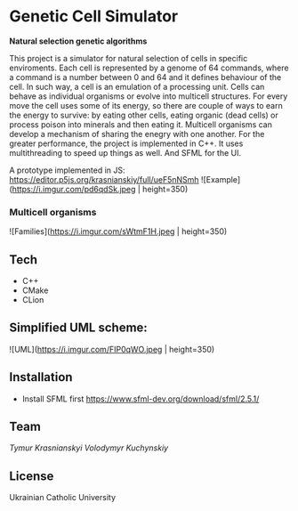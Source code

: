 # Genetic Cell Simulator
**Natural selection genetic algorithms**

This project is a simulator for natural selection of cells in specific enviroments. Each cell is represented by a genome of 64 commands, where a command is a number between 0 and 64 and it defines behaviour of the cell. In such way, a cell is an emulation of a processing unit. Cells can behave as individual organisms or evolve into multicell structures. For every move the cell uses some of its energy, so there are couple of ways to earn the energy to survive: by eating other cells, eating organic (dead cells) or process poison into minerals and then eating it. Multicell organisms can develop a mechanism of sharing the enegry with one another.
For the greater performance, the project is implemented in C++. It uses multithreading to speed up things as well. And SFML for the UI.

A prototype implemented in JS:
https://editor.p5js.org/krasnianskiy/full/ueF5nNSmh
![Example](https://i.imgur.com/pd6qdSk.jpeg | height=350)

### Multicell organisms
![Families](https://i.imgur.com/sWtmF1H.jpeg | height=350)

## Tech
- C++
- CMake
- CLion

## Simplified UML scheme:
![UML](https://i.imgur.com/FIP0qWO.jpeg | height=350)

## Installation
- Install SFML first
https://www.sfml-dev.org/download/sfml/2.5.1/



## Team 
_Tymur Krasnianskyi_
_Volodymyr Kuchynskiy_

## License

Ukrainian Catholic University

